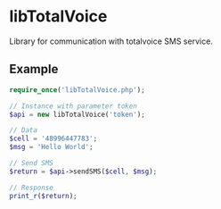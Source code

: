 # libTotalVoice
Library for communication with totalvoice SMS service.

## Example

```php
require_once('libTotalVoice.php');

// Instance with parameter token
$api = new libTotalVoice('token');

// Data
$cell = '48996447783';
$msg = 'Hello World';

// Send SMS
$return = $api->sendSMS($cell, $msg);

// Response
print_r($return);
